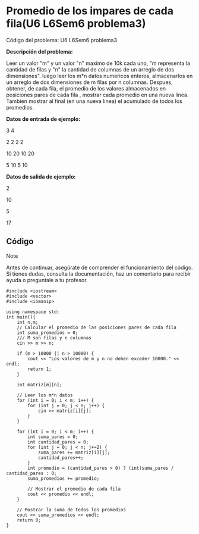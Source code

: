 # Promedio de los impares de cada fila(U6 L6Sem6 problema3)

Código del problema: U6 L6Sem6 problema3

**Descripción del problema:**

Leer un valor "m" y un valor "n" maximo de 10k cada uno, "m representa la cantidad de filas y "n" la cantidad de columnas de un arreglo de dos dimensiones". luego leer los m\*n datos numericos enteros, almacenarlos en un arreglo de dos dimensiones de m filas por n columnas. Despues, obtener, de cada fila, el promedio de los valores almacenados en posiciones pares de cada fila , mostrar cada promedio en una nueva linea. Tambien mostrar al final (en una nueva linea) el acumulado de todos los promedios.

**Datos de entrada de ejemplo:**

3 4

2 2 2 2

10 20 10 20

5 10 5 10

**Datos de salida de ejemplo:**

2

10

5

17

## Código

> [!NOTE]  
> Antes de continuar, asegúrate de comprender el funcionamiento del código.  
> Si tienes dudas, consulta la documentación, haz un comentario para recibir ayuda o preguntale a tu profesor.

```
#include <iostream>
#include <vector>
#include <iomanip>

using namespace std;
int main(){
	int n,m;
	// Calcular el promedio de las posiciones pares de cada fila
    int suma_promedios = 0;
	/// M son filas y n columnas
	cin >> m >> n;

	if (m > 10000 || n > 10000) {
        cout << "Los valores de m y n no deben exceder 10000." << endl;
        return 1;
    }

    int matriz[m][n];

    // Leer los m*n datos
    for (int i = 0; i < m; i++) {
        for (int j = 0; j < n; j++) {
            cin >> matriz[i][j];
        }
    }

    for (int i = 0; i < m; i++) {
        int suma_pares = 0;
        int cantidad_pares = 0;
        for (int j = 0; j < n; j+=2) {
            suma_pares += matriz[i][j];
            cantidad_pares++;
        }
        int promedio = (cantidad_pares > 0) ? (int)suma_pares / cantidad_pares : 0;
        suma_promedios += promedio;

        // Mostrar el promedio de cada fila
        cout << promedio << endl;
    }

    // Mostrar la suma de todos los promedios
    cout << suma_promedios << endl;
  	return 0;
}
```
